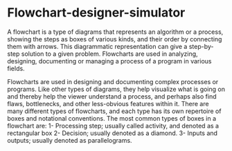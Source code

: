 # Flowchart-designer-simulator


A flowchart is a type of diagrams that represents an algorithm or a process, showing the steps
as boxes of various kinds, and their order by connecting them with arrows. This
diagrammatic representation can give a step-by-step solution to a given problem. Flowcharts are
used in analyzing, designing, documenting or managing a process of a program in various fields.

Flowcharts are used in designing and documenting complex processes or programs. Like other
types of diagrams, they help visualize what is going on and thereby help the viewer understand a
process, and perhaps also find flaws, bottlenecks, and other less-obvious features within it. There
are many different types of flowcharts, and each type has its own repertoire of boxes and notational
conventions. The most common types of boxes in a flowchart are:
1- Processing step; usually called activity, and denoted as a rectangular box
2- Decision; usually denoted as a diamond.
3- Inputs and outputs; usually denoted as parallelograms.
